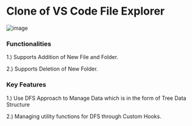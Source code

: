 # Clone of VS Code File Explorer

![image](https://github.com/lakshaysharma14/VsCode-FileExplorer-Clone/assets/32371154/7bda02ce-09aa-4d57-a6b5-a80c2ac7500e)


### Functionalities
1.) Supports Addition of New File and Folder.

2.) Supports Deletion of New Folder.

### Key Features 
1.) Use DFS Approach to Manage Data which is in the form of Tree Data Structure 

2.) Managing utility functions for DFS through Custom Hooks.
